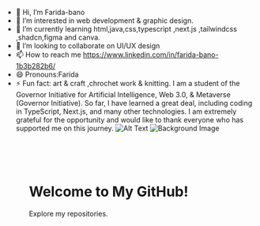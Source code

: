- 👋 Hi, I’m Farida-bano
- 👀 I’m interested in web development & graphic design.
- 🌱 I’m currently learning html,java,css,typescript ,next.js ,tailwindcss ,shadcn,figma and canva.
- 💞️ I’m looking to collaborate on UI/UX design
- 📫 How to reach me https://www.linkedin.com/in/farida-bano-1b3b282b6/
- 😄 Pronouns:Farida
- ⚡ Fun fact: art & craft ,chrochet work & knitting.
I am a student of the Governor Initiative for Artificial Intelligence, Web 3.0, & Metaverse (Governor Initiative). So far, I have learned a great deal, including coding in TypeScript, Next.js, and many other technologies. I am extremely grateful for the opportunity and would like to thank everyone who has supported me on this journey.
![Alt Text](image-url)
![Background Image](https://images.unsplash.com/photo-1506748686210-b8fa9c014dff)


<div style="background-image: url('https://example.com/background.jpg'); padding: 50px;">
  <h1>Welcome to My GitHub!</h1>
  <p>Explore my repositories.</p>
</div>


